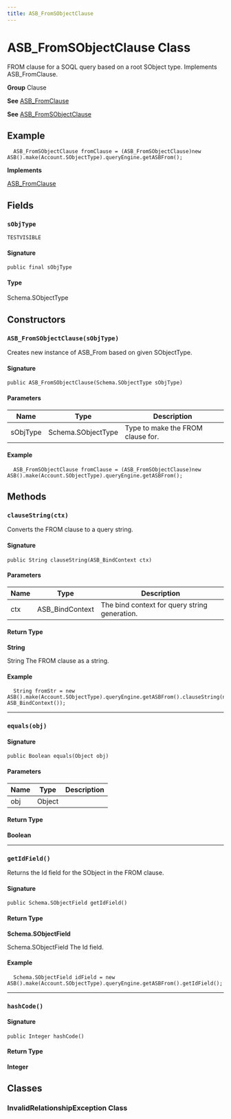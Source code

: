 ```yaml
---
title: ASB_FromSObjectClause
---
```


# ASB_FromSObjectClause Class

FROM clause for a SOQL query based on a root SObject type. Implements ASB_FromClause.

**Group** Clause

**See** [ASB_FromClause](ASB_FromClause)

**See** [ASB_FromSObjectClause](ASB_FromSObjectClause)

## Example
```apex
  ASB_FromSObjectClause fromClause = (ASB_FromSObjectClause)new ASB().make(Account.SObjectType).queryEngine.getASBFrom();
```

**Implements**

[ASB_FromClause](ASB_FromClause)

## Fields
### `sObjType`

`TESTVISIBLE`

#### Signature
```apex
public final sObjType
```

#### Type
Schema.SObjectType

## Constructors
### `ASB_FromSObjectClause(sObjType)`

Creates new instance of ASB_From based on given SObjectType.

#### Signature
```apex
public ASB_FromSObjectClause(Schema.SObjectType sObjType)
```

#### Parameters
| Name | Type | Description |
|------|------|-------------|
| sObjType | Schema.SObjectType | Type to make the FROM clause for. |

#### Example
```apex
  ASB_FromSObjectClause fromClause = (ASB_FromSObjectClause)new ASB().make(Account.SObjectType).queryEngine.getASBFrom();
```

## Methods
### `clauseString(ctx)`

Converts the FROM clause to a query string.

#### Signature
```apex
public String clauseString(ASB_BindContext ctx)
```

#### Parameters
| Name | Type | Description |
|------|------|-------------|
| ctx | ASB_BindContext | The bind context for query string generation. |

#### Return Type
**String**

String The FROM clause as a string.

#### Example
```apex
  String fromStr = new ASB().make(Account.SObjectType).queryEngine.getASBFrom().clauseString(new ASB_BindContext());
```

---

### `equals(obj)`

#### Signature
```apex
public Boolean equals(Object obj)
```

#### Parameters
| Name | Type | Description |
|------|------|-------------|
| obj | Object |  |

#### Return Type
**Boolean**

---

### `getIdField()`

Returns the Id field for the SObject in the FROM clause.

#### Signature
```apex
public Schema.SObjectField getIdField()
```

#### Return Type
**Schema.SObjectField**

Schema.SObjectField The Id field.

#### Example
```apex
  Schema.SObjectField idField = new ASB().make(Account.SObjectType).queryEngine.getASBFrom().getIdField();
```

---

### `hashCode()`

#### Signature
```apex
public Integer hashCode()
```

#### Return Type
**Integer**

## Classes
### InvalidRelationshipException Class